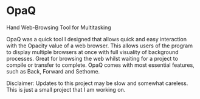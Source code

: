# OpaQ
Hand Web-Browsing Tool for Multitasking


OpaQ was a quick tool I designed that allows quick and easy interaction with the Opacity value of a web browser. This allows
users of the program to display multiple browsers at once with full visuality of background processes. Great for browsing the
web whilst waiting for a project to compile or transfer to complete. OpaQ comes with most essential features, such as Back, 
Forward and Sethome.

Disclaimer:
Updates to this project may be slow and somewhat careless. This is just a small project that I am working on.

